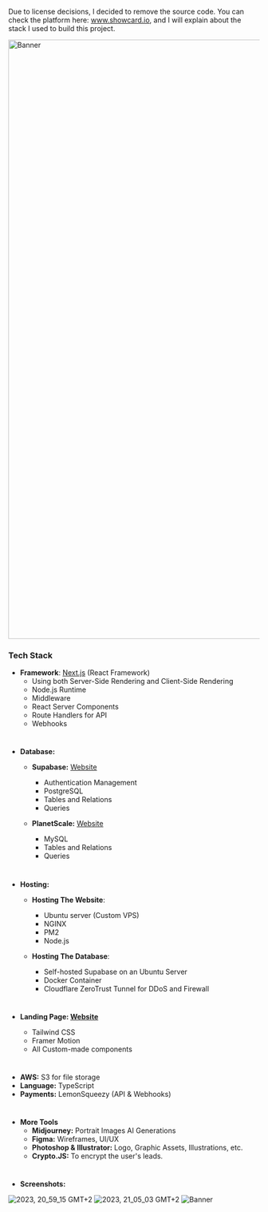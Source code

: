 Due to license decisions, I decided to remove the source code. You can check the platform here: www.showcard.io, and I will explain about the stack I used to build this project.

<img width="1200" alt="Banner" src="https://github.com/TidharHayute/showcard/assets/46723284/3a5f78f5-ae6b-4505-8546-84c64519d040">


### Tech Stack
- <b>Framework</b>: [Next.js](https://nextjs.org/) (React Framework)
  - Using both Server-Side Rendering and Client-Side Rendering
  - Node.js Runtime
  - Middleware
  - React Server Components
  - Route Handlers for API
  - Webhooks
#
- <b>Database:</b>
  - <b>Supabase:</b> [Website](https://supabase.com/)
      - Authentication Management
      - PostgreSQL
      - Tables and Relations
      - Queries   
    
   - <b>PlanetScale:</b> [Website](https://planetscale.com/)
      - MySQL
      - Tables and Relations
      - Queries

#        
- <b>Hosting:</b>
  - <b>Hosting The Website</b>:
    - Ubuntu server (Custom VPS)
    - NGINX
    - PM2
    - Node.js
   
  - <b>Hosting The Database</b>:
    - Self-hosted Supabase on an Ubuntu Server
    - Docker Container
    - Cloudflare ZeroTrust Tunnel for DDoS and Firewall

#
- <b>Landing Page: [Website](https://showcard.io/)</b>

  - Tailwind CSS
  - Framer Motion
  - All Custom-made components

#
- <b>AWS:</b> S3 for file storage
- <b>Language:</b> TypeScript
- <b>Payments:</b> LemonSqueezy (API & Webhooks)

#
- <b>More Tools</b>
  - <b>Midjourney:</b> Portrait Images AI Generations
  - <b>Figma:</b> Wireframes, UI/UX
  - <b>Photoshop & Illustrator:</b> Logo, Graphic Assets, Illustrations, etc.
  - <b>Crypto.JS:</b> To encrypt the user's leads.

#
- <b>Screenshots:</b>

![2023, 20_59_15 GMT+2](https://github.com/TidharHayute/showcard/assets/46723284/8721c6d2-283a-40c7-aea5-6a872d519580)
![2023, 21_05_03 GMT+2](https://github.com/TidharHayute/showcard/assets/46723284/6322cb6a-829d-4348-8ec4-0daf3fdbf4e2)
![Banner](https://github.com/TidharHayute/showcard/assets/46723284/13b31fc6-354d-4e45-a59d-92bfaa79ed75)

